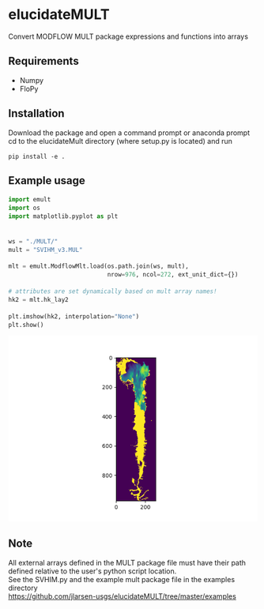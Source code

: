 # elucidateMULT
Convert MODFLOW MULT package expressions and functions into arrays

## Requirements
* Numpy  
* FloPy

## Installation
Download the package and open a command prompt or anaconda prompt  
cd to the elucidateMult directory (where setup.py is located) and run
```
pip install -e .
```

## Example usage
```python
import emult
import os
import matplotlib.pyplot as plt


ws = "./MULT/"
mult = "SVIHM_v3.MUL"

mlt = emult.ModflowMlt.load(os.path.join(ws, mult),
                            nrow=976, ncol=272, ext_unit_dict={})

# attributes are set dynamically based on mult array names!
hk2 = mlt.hk_lay2

plt.imshow(hk2, interpolation="None")
plt.show()
```

<p align="center">
  <img src="https://raw.githubusercontent.com/jlarsen-usgs/elucidateMULT/master/examples/example.png" alt="example"/>
</p>

## Note
All external arrays defined in the MULT package file must have their path defined relative to the user's python script location.  
See the SVHIM.py and the example mult package file in the examples directory  
https://github.com/jlarsen-usgs/elucidateMULT/tree/master/examples
